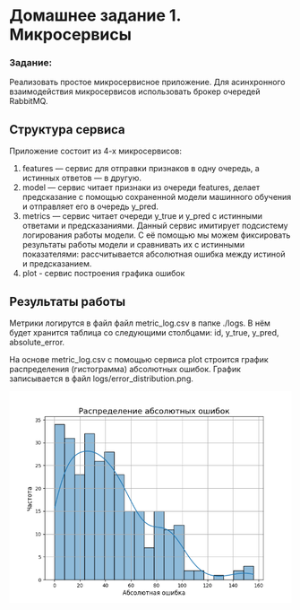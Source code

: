 # Домашнее задание 1. Микросервисы
### Задание:
Реализовать простое микросервисное приложение. Для асинхронного взаимодействия микросервисов использовать брокер очередей RabbitMQ.

## Структура сервиса
Приложение состоит из 4-х микросервисов:
  1. features — сервис для отправки признаков в одну очередь, а истинных ответов — в другую.
  2. model — сервис читает признаки из очереди features, делает предсказание с помощью сохраненной модели машинного обучения и отправляет его в очередь y_pred.
  3. metrics — сервис читает очереди y_true и y_pred с истинными ответами и предсказаниями. Данный сервис имитирует подсистему логирования работы модели. С её помощью мы можем фиксировать результаты работы модели и сравнивать их с истинными показателями: рассчитывается абсолютная ошибка между истиной и предсказанием.
  4. plot - сервис построения графика ошибок  

## Результаты работы
Метрики логирутся в файл файл metric_log.csv в папке ./logs. В нём будет хранится таблица со следующими столбцами: id, y_true, y_pred, absolute_error.

На основе metric_log.csv с помощью сервиса plot строится график распределения (гистограмма) абсолютных ошибок. График записывается в файл logs/error_distribution.png.

![ae-hist](./logs/error_distribution.png)
